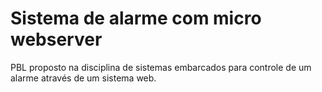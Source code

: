 # Sistema de alarme com micro webserver

PBL proposto na disciplina de sistemas embarcados para controle de um alarme através de um sistema web.